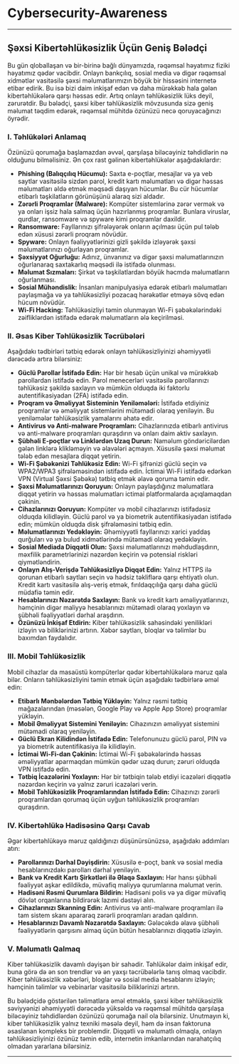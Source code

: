 # Cybersecurity-Awareness
---
## Şəxsi Kibertəhlükəsizlik Üçün Geniş Bələdçi

Bu gün qloballaşan və bir-birinə bağlı dünyamızda, rəqəmsal həyatımız fiziki həyatımız qədər vacibdir. Onlayn bankçılıq, sosial media və digər rəqəmsal xidmətlər vasitəsilə şəxsi məlumatlarımızın böyük bir hissəsini internetə etibar edirik. Bu isə bizi daim inkişaf edən və daha mürəkkəb hala gələn kibertəhlükələrə qarşı həssas edir. Artıq onlayn təhlükəsizlik lüks deyil, zərurətdir. Bu bələdçi, şəxsi kiber təhlükəsizlik mövzusunda sizə geniş məlumat təqdim edərək, rəqəmsal mühitdə özünüzü necə qoruyacağınızı öyrədir.

### I. Təhlükələri Anlamaq

Özünüzü qorumağa başlamazdan əvvəl, qarşılaşa biləcəyiniz təhdidlərin nə olduğunu bilməlisiniz. Ən çox rast gəlinən kibertəhlükələr aşağıdakılardır:

- **Phishing (Balıqçılıq Hücumu):** Saxta e-poçtlar, mesajlar və ya veb saytlar vasitəsilə sizdən parol, kredit kartı məlumatları və digər həssas məlumatları əldə etmək məqsədi daşıyan hücumlar. Bu cür hücumlar etibarlı təşkilatların görünüşünü alaraq sizi aldadır.
- **Zərərli Proqramlar (Malware):** Kompüter sistemlərinə zərər vermək və ya onları işsiz hala salmaq üçün hazırlanmış proqramlar. Bunlara viruslar, qurdlar, ransomware və spyware kimi proqramlar daxildir.
- **Ransomware:** Fayllarınızı şifrələyərək onların açılması üçün pul tələb edən xüsusi zərərli proqram növüdür.
- **Spyware:** Onlayn fəaliyyətlərinizi gizli şəkildə izləyərək şəxsi məlumatlarınızı oğurlayan proqramlar.
- **Şəxsiyyət Oğurluğu:** Adınız, ünvanınız və digər şəxsi məlumatlarınızın oğurlanaraq saxtakarlıq məqsədi ilə istifadə olunması.
- **Məlumat Sızmaları:** Şirkət və təşkilatlardan böyük həcmdə məlumatların oğurlanması.
- **Sosial Mühəndislik:** İnsanları manipulyasiya edərək etibarlı məlumatları paylaşmağa və ya təhlükəsizliyi pozacaq hərəkətlər etməyə sövq edən hücum növüdür.
- **Wi-Fi Hacking:** Təhlükəsizliyi təmin olunmayan Wi-Fi şəbəkələrindəki zəifliklərdən istifadə edərək məlumatların ələ keçirilməsi.

### II. Əsas Kiber Təhlükəsizlik Təcrübələri

Aşağıdakı tədbirləri tətbiq edərək onlayn təhlükəsizliyinizi əhəmiyyətli dərəcədə artıra bilərsiniz:

- **Güclü Parollar İstifadə Edin:** Hər bir hesab üçün unikal və mürəkkəb parollardan istifadə edin. Parol menecerləri vasitəsilə parollarınızı təhlükəsiz şəkildə saxlayın və mümkün olduqda iki faktorlu autentifikasiyadan (2FA) istifadə edin.
- **Proqram və Əməliyyat Sisteminin Yeniləmələri:** İstifadə etdiyiniz proqramlar və əməliyyat sistemlərini mütəmadi olaraq yeniləyin. Bu yeniləmələr təhlükəsizlik yamalarını əhatə edir.
- **Antivirus və Anti-malware Proqramları:** Cihazlarınızda etibarlı antivirus və anti-malware proqramları quraşdırın və onları daim aktiv saxlayın.
- **Şübhəli E-poçtlar və Linklərdən Uzaq Durun:** Naməlum göndəricilərdən gələn linklərə klikləməyin və əlavələri açmayın. Xüsusilə şəxsi məlumat tələb edən mesajlara diqqət yetirin.
- **Wi-Fi Şəbəkənizi Təhlükəsiz Edin:** Wi-Fi şifrənizi güclü seçin və WPA2/WPA3 şifrələməsindən istifadə edin. İctimai Wi-Fi istifadə edərkən VPN (Virtual Şəxsi Şəbəkə) tətbiq etmək əlavə qoruma təmin edir.
- **Şəxsi Məlumatlarınızı Qoruyun:** Onlayn paylaşdığınız məlumatlara diqqət yetirin və həssas məlumatları ictimai platformalarda açıqlamaqdan çəkinin.
- **Cihazlarınızı Qoruyun:** Kompüter və mobil cihazlarınızı istifadəsiz olduqda kilidləyin. Güclü parol və ya biometrik autentifikasiyadan istifadə edin; mümkün olduqda disk şifrələməsini tətbiq edin.
- **Məlumatlarınızı Yedəkləyin:** Əhəmiyyətli fayllarınızı xarici yaddaş qurğuları və ya bulud xidmətlərində mütəmadi olaraq yedəkləyin.
- **Sosial Mediada Diqqətli Olun:** Şəxsi məlumatlarınızı məhdudlaşdırın, məxfilik parametrlərinizi nəzərdən keçirin və potensial riskləri qiymətləndirin.
- **Onlayn Alış-Verişdə Təhlükəsizliyə Diqqət Edin:** Yalnız HTTPS ilə qorunan etibarlı saytları seçin və hədsiz təkliflərə qarşı ehtiyatlı olun. Kredit kartı vasitəsilə alış-veriş etmək, fırıldaqçılığa qarşı daha güclü müdafiə təmin edir.
- **Hesablarınızı Nəzarətdə Saxlayın:** Bank və kredit kartı əməliyyatlarınızı, həmçinin digər maliyyə hesablarınızı mütəmadi olaraq yoxlayın və şübhəli fəaliyyətləri dərhal araşdırın.
- **Özünüzü İnkişaf Etdirin:** Kiber təhlükəsizlik sahəsindəki yenilikləri izləyin və biliklərinizi artırın. Xəbər saytları, bloqlar və təlimlər bu baxımdan faydalıdır.

### III. Mobil Təhlükəsizlik

Mobil cihazlar da masaüstü kompüterlər qədər kibertəhlükələrə məruz qala bilər. Onların təhlükəsizliyini təmin etmək üçün aşağıdakı tədbirlərə əməl edin:

- **Etibarlı Mənbələrdən Tətbiq Yükləyin:** Yalnız rəsmi tətbiq mağazalarından (məsələn, Google Play və Apple App Store) proqramlar yükləyin.
- **Mobil Əməliyyat Sistemini Yeniləyin:** Cihazınızın əməliyyat sistemini mütəmadi olaraq yeniləyin.
- **Güclü Ekran Kilidindən İstifadə Edin:** Telefonunuzu güclü parol, PIN və ya biometrik autentifikasiya ilə kilidləyin.
- **İctimai Wi-Fi-dan Çəkinin:** İctimai Wi-Fi şəbəkələrində həssas əməliyyatlar aparmaqdan mümkün qədər uzaq durun; zəruri olduqda VPN istifadə edin.
- **Tətbiq İcazələrini Yoxlayın:** Hər bir tətbiqin tələb etdiyi icazələri diqqətlə nəzərdən keçirin və yalnız zəruri icazələri verin.
- **Mobil Təhlükəsizlik Proqramlarından İstifadə Edin:** Cihazınızı zərərli proqramlardan qorumaq üçün uyğun təhlükəsizlik proqramları quraşdırın.

### IV. Kibertəhlükə Hadisəsinə Qarşı Cavab

Əgər kibertəhlükəyə məruz qaldığınızı düşünürsünüzsə, aşağıdakı addımları atın:

- **Parollarınızı Dərhal Dəyişdirin:** Xüsusilə e-poçt, bank və sosial media hesablarınızdakı parolları dərhal yeniləyin.
- **Bank və Kredit Kartı Şirkətləri ilə Əlaqə Saxlayın:** Hər hansı şübhəli fəaliyyət aşkar edildikdə, müvafiq maliyyə qurumlarına məlumat verin.
- **Hadisəni Rəsmi Qurumlara Bildirin:** Hadisəni polis və ya digər müvafiq dövlət orqanlarına bildirərək lazımi dəstəyi alın.
- **Cihazlarınızı Skanning Edin:** Antivirus və anti-malware proqramları ilə tam sistem skanı apararaq zərərli proqramları aradan qaldırın.
- **Hesablarınızı Davamlı Nəzarətdə Saxlayın:** Gələcəkdə əlavə şübhəli fəaliyyətlərin qarşısını almaq üçün bütün hesablarınızı diqqətlə izləyin.

### V. Məlumatlı Qalmaq

Kiber təhlükəsizlik davamlı dəyişən bir sahədir. Təhlükələr daim inkişaf edir, buna görə də ən son trendlər və ən yaxşı təcrübələrlə tanış olmaq vacibdir. Kiber təhlükəsizlik xəbərləri, bloglar və sosial media hesablarını izləyin; həmçinin təlimlər və vebinarlar vasitəsilə biliklərinizi artırın.

Bu bələdçidə göstərilən təlimatlara əməl etməklə, şəxsi kiber təhlükəsizlik səviyyənizi əhəmiyyətli dərəcədə yüksəldə və rəqəmsal mühitdə qarşılaşa biləcəyiniz təhdidlərdən özünüzü qorumağa nail ola bilərsiniz. Unutmayın ki, kiber təhlükəsizlik yalnız texniki məsələ deyil, həm də insan faktoruna əsaslanan kompleks bir problemdir. Diqqətli və məlumatlı olmaqla, onlayn təhlükəsizliyinizi özünüz təmin edib, internetin imkanlarından narahatçılıq olmadan yararlana bilərsiniz.

---
